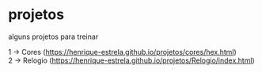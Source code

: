 # projetos

alguns projetos para treinar 

1 -> Cores (https://henrique-estrela.github.io/projetos/cores/hex.html)<br>
2 -> Relogio (https://henrique-estrela.github.io/projetos/Relogio/index.html)

